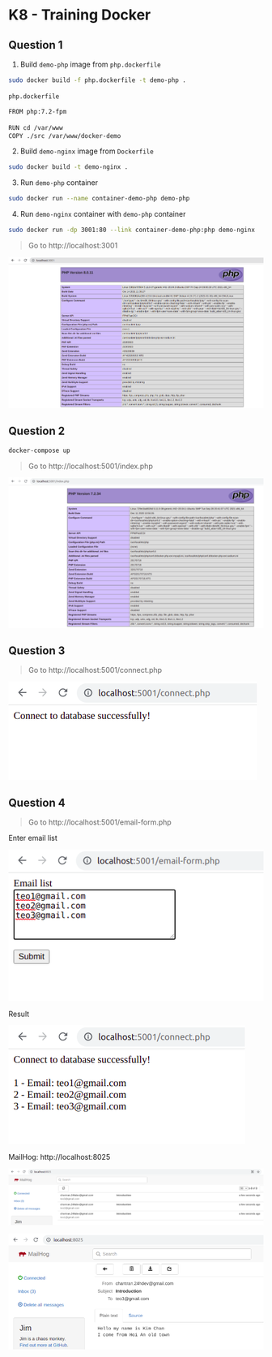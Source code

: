 # K8 - Training Docker

## Question 1

1. Build `demo-php` image from `php.dockerfile`

```bash
sudo docker build -f php.dockerfile -t demo-php .
```

`php.dockerfile`

```
FROM php:7.2-fpm

RUN cd /var/www
COPY ./src /var/www/docker-demo
```

2. Build `demo-nginx` image from `Dockerfile`

```bash
sudo docker build -t demo-nginx .
```

3. Run `demo-php` container

```bash
sudo docker run --name container-demo-php demo-php
```

4. Run `demo-nginx` container with `demo-php` container

```bash
sudo docker run -dp 3001:80 --link container-demo-php:php demo-nginx
```

> Go to http://localhost:3001

![1](img/1.png)

## Question 2

```bash
docker-compose up
```

> Go to http://localhost:5001/index.php

![2](img/2.png)

## Question 3

> Go to http://localhost:5001/connect.php

![3](img/3.png)

## Question 4

> Go to http://localhost:5001/email-form.php

Enter email list

![4](img/4.png)

Result

![5](img/5.png)

MailHog: http://localhost:8025

![6](img/6.png)

![7](img/7.png)
